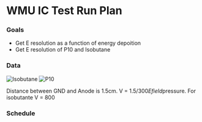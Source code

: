 # WMU IC Test Run Plan

### Goals
- Get E resolution as a function of energy depoition
- Get E resolution of P10 and Isobutane

### Data
![Isobutane](https://github.com/anthoak13/E12014Planning/raw/master/Iso300.png)
![P10](https://github.com/anthoak13/E12014Planning/raw/master/P10.png)

Distance between GND and Anode is 1.5cm. 
V = 1.5/300*Efield*pressure.
For isobutante V = 800


### Schedule
